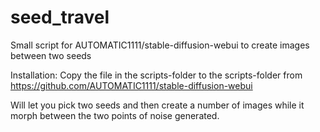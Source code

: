 # seed_travel
Small script for AUTOMATIC1111/stable-diffusion-webui to create images between two seeds

Installation:
Copy the file in the scripts-folder to the scripts-folder from https://github.com/AUTOMATIC1111/stable-diffusion-webui

Will let you pick two seeds and then create a number of images while it morph between the two points of noise generated.
